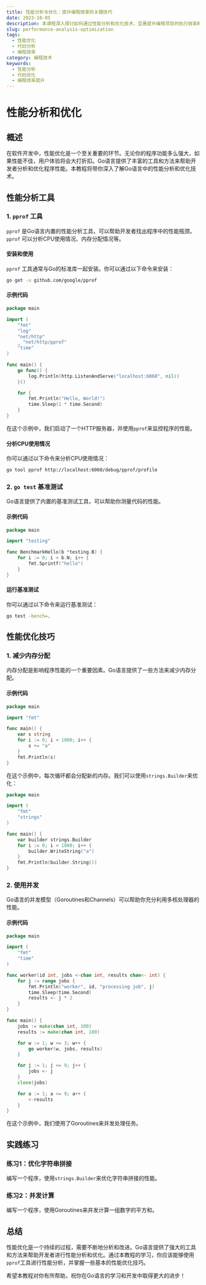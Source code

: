 ```yaml
---
title: 性能分析与优化：提升编程效率的关键技巧
date: 2023-10-05
description: 本课程深入探讨如何通过性能分析和优化技术，显著提升编程项目的执行效率和响应速度。
slug: performance-analysis-optimization
tags:
  - 性能优化
  - 代码分析
  - 编程效率
category: 编程技术
keywords:
  - 性能分析
  - 代码优化
  - 编程效率提升
---
```


# 性能分析和优化

## 概述

在软件开发中，性能优化是一个至关重要的环节。无论你的程序功能多么强大，如果性能不佳，用户体验将会大打折扣。Go语言提供了丰富的工具和方法来帮助开发者分析和优化程序性能。本教程将带你深入了解Go语言中的性能分析和优化技术。

## 性能分析工具

### 1. `pprof` 工具

`pprof` 是Go语言内置的性能分析工具，可以帮助开发者找出程序中的性能瓶颈。`pprof` 可以分析CPU使用情况、内存分配情况等。

#### 安装和使用

`pprof` 工具通常与Go的标准库一起安装。你可以通过以下命令来安装：

```bash
go get -u github.com/google/pprof
```

#### 示例代码

```go
package main

import (
    "fmt"
    "log"
    "net/http"
    _ "net/http/pprof"
    "time"
)

func main() {
    go func() {
        log.Println(http.ListenAndServe("localhost:6060", nil))
    }()

    for {
        fmt.Println("Hello, World!")
        time.Sleep(1 * time.Second)
    }
}
```

在这个示例中，我们启动了一个HTTP服务器，并使用`pprof`来监控程序的性能。

#### 分析CPU使用情况

你可以通过以下命令来分析CPU使用情况：

```bash
go tool pprof http://localhost:6060/debug/pprof/profile
```

### 2. `go test` 基准测试

Go语言提供了内置的基准测试工具，可以帮助你测量代码的性能。

#### 示例代码

```go
package main

import "testing"

func BenchmarkHello(b *testing.B) {
    for i := 0; i < b.N; i++ {
        fmt.Sprintf("hello")
    }
}
```

#### 运行基准测试

你可以通过以下命令来运行基准测试：

```bash
go test -bench=.
```

## 性能优化技巧

### 1. 减少内存分配

内存分配是影响程序性能的一个重要因素。Go语言提供了一些方法来减少内存分配。

#### 示例代码

```go
package main

import "fmt"

func main() {
    var s string
    for i := 0; i < 1000; i++ {
        s += "a"
    }
    fmt.Println(s)
}
```

在这个示例中，每次循环都会分配新的内存。我们可以使用`strings.Builder`来优化：

```go
package main

import (
    "fmt"
    "strings"
)

func main() {
    var builder strings.Builder
    for i := 0; i < 1000; i++ {
        builder.WriteString("a")
    }
    fmt.Println(builder.String())
}
```

### 2. 使用并发

Go语言的并发模型（Goroutines和Channels）可以帮助你充分利用多核处理器的性能。

#### 示例代码

```go
package main

import (
    "fmt"
    "time"
)

func worker(id int, jobs <-chan int, results chan<- int) {
    for j := range jobs {
        fmt.Println("worker", id, "processing job", j)
        time.Sleep(time.Second)
        results <- j * 2
    }
}

func main() {
    jobs := make(chan int, 100)
    results := make(chan int, 100)

    for w := 1; w <= 3; w++ {
        go worker(w, jobs, results)
    }

    for j := 1; j <= 9; j++ {
        jobs <- j
    }
    close(jobs)

    for a := 1; a <= 9; a++ {
        <-results
    }
}
```

在这个示例中，我们使用了Goroutines来并发处理任务。

## 实践练习

### 练习1：优化字符串拼接

编写一个程序，使用`strings.Builder`来优化字符串拼接的性能。

### 练习2：并发计算

编写一个程序，使用Goroutines来并发计算一组数字的平方和。

## 总结

性能优化是一个持续的过程，需要不断地分析和改进。Go语言提供了强大的工具和方法来帮助开发者进行性能分析和优化。通过本教程的学习，你应该能够使用`pprof`工具进行性能分析，并掌握一些基本的性能优化技巧。

希望本教程对你有所帮助，祝你在Go语言的学习和开发中取得更大的进步！